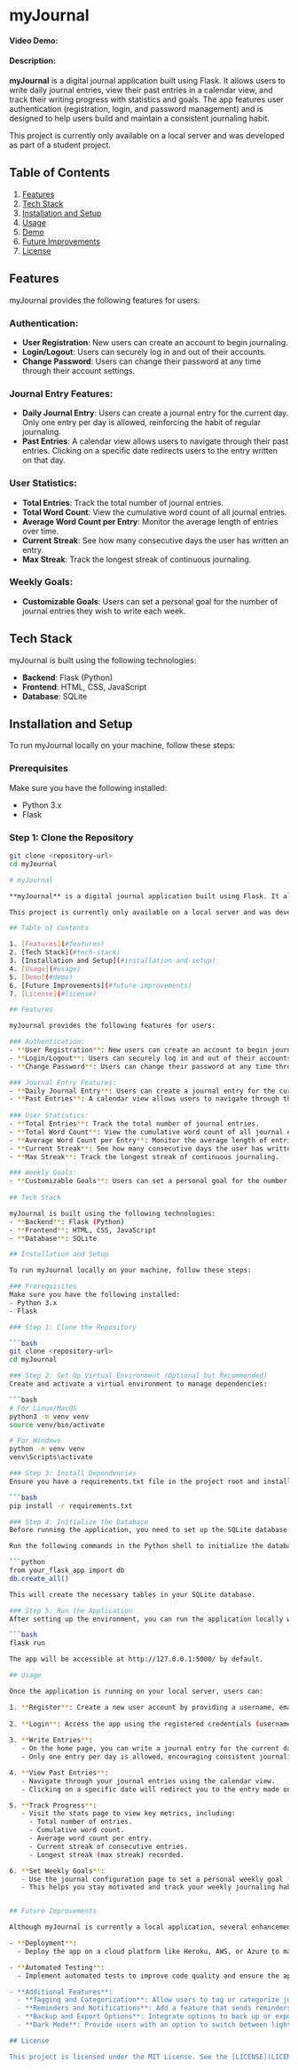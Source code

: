 # myJournal
#### Video Demo:  <URL HERE>
#### Description:

**myJournal** is a digital journal application built using Flask. It allows users to write daily journal entries, view their past entries in a calendar view, and track their writing progress with statistics and goals. The app features user authentication (registration, login, and password management) and is designed to help users build and maintain a consistent journaling habit.

This project is currently only available on a local server and was developed as part of a student project.

## Table of Contents

1. [Features](#features)
2. [Tech Stack](#tech-stack)
3. [Installation and Setup](#installation-and-setup)
4. [Usage](#usage)
5. [Demo](#demo)
6. [Future Improvements](#future-improvements)
7. [License](#license)

## Features

myJournal provides the following features for users:

### Authentication:
- **User Registration**: New users can create an account to begin journaling.
- **Login/Logout**: Users can securely log in and out of their accounts.
- **Change Password**: Users can change their password at any time through their account settings.

### Journal Entry Features:
- **Daily Journal Entry**: Users can create a journal entry for the current day. Only one entry per day is allowed, reinforcing the habit of regular journaling.
- **Past Entries**: A calendar view allows users to navigate through their past entries. Clicking on a specific date redirects users to the entry written on that day.
  
### User Statistics:
- **Total Entries**: Track the total number of journal entries.
- **Total Word Count**: View the cumulative word count of all journal entries.
- **Average Word Count per Entry**: Monitor the average length of entries over time.
- **Current Streak**: See how many consecutive days the user has written an entry.
- **Max Streak**: Track the longest streak of continuous journaling.

### Weekly Goals:
- **Customizable Goals**: Users can set a personal goal for the number of journal entries they wish to write each week.
  
## Tech Stack

myJournal is built using the following technologies:
- **Backend**: Flask (Python)
- **Frontend**: HTML, CSS, JavaScript
- **Database**: SQLite

## Installation and Setup

To run myJournal locally on your machine, follow these steps:

### Prerequisites
Make sure you have the following installed:
- Python 3.x
- Flask

### Step 1: Clone the Repository

```bash
git clone <repository-url>
cd myJournal

# myJournal

**myJournal** is a digital journal application built using Flask. It allows users to write daily journal entries, view their past entries in a calendar view, and track their writing progress with statistics and goals. The app features user authentication (registration, login, and password management) and is designed to help users build and maintain a consistent journaling habit.

This project is currently only available on a local server and was developed as part of a student project.

## Table of Contents

1. [Features](#features)
2. [Tech Stack](#tech-stack)
3. [Installation and Setup](#installation-and-setup)
4. [Usage](#usage)
5. [Demo](#demo)
6. [Future Improvements](#future-improvements)
7. [License](#license)

## Features

myJournal provides the following features for users:

### Authentication:
- **User Registration**: New users can create an account to begin journaling.
- **Login/Logout**: Users can securely log in and out of their accounts.
- **Change Password**: Users can change their password at any time through their account settings.

### Journal Entry Features:
- **Daily Journal Entry**: Users can create a journal entry for the current day. Only one entry per day is allowed, reinforcing the habit of regular journaling.
- **Past Entries**: A calendar view allows users to navigate through their past entries. Clicking on a specific date redirects users to the entry written on that day.
  
### User Statistics:
- **Total Entries**: Track the total number of journal entries.
- **Total Word Count**: View the cumulative word count of all journal entries.
- **Average Word Count per Entry**: Monitor the average length of entries over time.
- **Current Streak**: See how many consecutive days the user has written an entry.
- **Max Streak**: Track the longest streak of continuous journaling.

### Weekly Goals:
- **Customizable Goals**: Users can set a personal goal for the number of journal entries they wish to write each week.
  
## Tech Stack

myJournal is built using the following technologies:
- **Backend**: Flask (Python)
- **Frontend**: HTML, CSS, JavaScript
- **Database**: SQLite

## Installation and Setup

To run myJournal locally on your machine, follow these steps:

### Prerequisites
Make sure you have the following installed:
- Python 3.x
- Flask

### Step 1: Clone the Repository

```bash
git clone <repository-url>
cd myJournal

### Step 2: Set Up Virtual Environment (Optional but Recommended)
Create and activate a virtual environment to manage dependencies:

```bash
# For Linux/MacOS
python3 -m venv venv
source venv/bin/activate

# For Windows
python -m venv venv
venv\Scripts\activate

### Step 3: Install Dependencies
Ensure you have a requirements.txt file in the project root and install the dependencies:

```bash
pip install -r requirements.txt

### Step 4: Initialize the Database
Before running the application, you need to set up the SQLite database.

Run the following commands in the Python shell to initialize the database (assuming you have a Flask script that handles the database creation):

```python
from your_flask_app import db
db.create_all()

This will create the necessary tables in your SQLite database.

### Step 5: Run the Application
After setting up the environment, you can run the application locally with the following command:

```bash
flask run

The app will be accessible at http://127.0.0.1:5000/ by default.

## Usage

Once the application is running on your local server, users can:

1. **Register**: Create a new user account by providing a username, email, and password.
   
2. **Login**: Access the app using the registered credentials (username/email and password).
   
3. **Write Entries**: 
   - On the home page, you can write a journal entry for the current day.
   - Only one entry per day is allowed, encouraging consistent journaling.

4. **View Past Entries**: 
   - Navigate through your journal entries using the calendar view.
   - Clicking on a specific date will redirect you to the entry made on that day.

5. **Track Progress**: 
   - Visit the stats page to view key metrics, including:
     - Total number of entries.
     - Cumulative word count.
     - Average word count per entry.
     - Current streak of consecutive entries.
     - Longest streak (max streak) recorded.

6. **Set Weekly Goals**: 
   - Use the journal configuration page to set a personal weekly goal for the number of journal entries you want to complete.
   - This helps you stay motivated and track your weekly journaling habits.


## Future Improvements

Although myJournal is currently a local application, several enhancements could be added in the future:

- **Deployment**: 
  - Deploy the app on a cloud platform like Heroku, AWS, or Azure to make it accessible beyond the local environment.

- **Automated Testing**: 
  - Implement automated tests to improve code quality and ensure the app's stability during updates.

- **Additional Features**:
  - **Tagging and Categorization**: Allow users to tag or categorize journal entries for better organization and retrieval.
  - **Reminders and Notifications**: Add a feature that sends reminders or notifications to encourage users to write daily.
  - **Backup and Export Options**: Integrate options to back up or export journal entries to external platforms (e.g., Google Drive, Dropbox) or file formats (e.g., PDF, CSV).
  - **Dark Mode**: Provide users with an option to switch between light and dark themes for a better user experience.

## License

This project is licensed under the MIT License. See the [LICENSE](LICENSE) file for more information.
